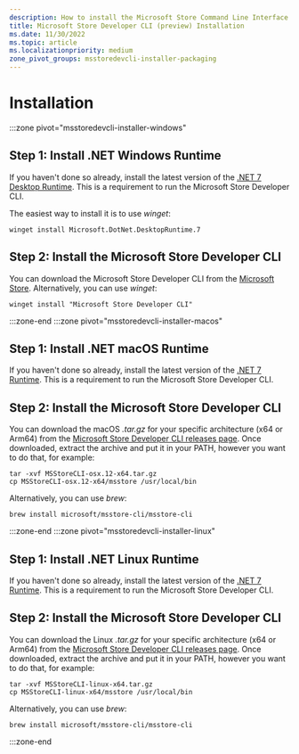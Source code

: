 ```yaml
---
description: How to install the Microsoft Store Command Line Interface.
title: Microsoft Store Developer CLI (preview) Installation
ms.date: 11/30/2022
ms.topic: article
ms.localizationpriority: medium
zone_pivot_groups: msstoredevcli-installer-packaging
---
```


# Installation

:::zone pivot="msstoredevcli-installer-windows"

## Step 1: Install .NET Windows Runtime

If you haven't done so already, install the latest version of the [.NET 7 Desktop Runtime](https://dotnet.microsoft.com/download/dotnet/7.0). This is a requirement to run the Microsoft Store Developer CLI.

The easiest way to install it is to use *winget*:

```console
winget install Microsoft.DotNet.DesktopRuntime.7
```

## Step 2: Install the Microsoft Store Developer CLI

You can download the Microsoft Store Developer CLI from the [Microsoft Store](https://www.microsoft.com/store/apps/9P53PC5S0PHJ). Alternatively, you can use *winget*:

```console
winget install "Microsoft Store Developer CLI"
```

:::zone-end
:::zone pivot="msstoredevcli-installer-macos"

## Step 1: Install .NET macOS Runtime

If you haven't done so already, install the latest version of the [.NET 7 Runtime](https://dotnet.microsoft.com/download/dotnet/7.0). This is a requirement to run the Microsoft Store Developer CLI.

## Step 2: Install the Microsoft Store Developer CLI

You can download the macOS *.tar.gz* for your specific architecture (x64 or Arm64) from the [Microsoft Store Developer CLI releases page](https://aka.ms/msstoredevcli/releases). Once downloaded, extract the archive and put it in your PATH, however you want to do that, for example:

```console
tar -xvf MSStoreCLI-osx.12-x64.tar.gz
cp MSStoreCLI-osx.12-x64/msstore /usr/local/bin
```

Alternatively, you can use *brew*:

```console
brew install microsoft/msstore-cli/msstore-cli
```

:::zone-end
:::zone pivot="msstoredevcli-installer-linux"

## Step 1: Install .NET Linux Runtime

If you haven't done so already, install the latest version of the [.NET 7 Runtime](https://dotnet.microsoft.com/download/dotnet/7.0). This is a requirement to run the Microsoft Store Developer CLI.

## Step 2: Install the Microsoft Store Developer CLI

You can download the Linux *.tar.gz* for your specific architecture (x64 or Arm64) from the [Microsoft Store Developer CLI releases page](https://aka.ms/msstoredevcli/releases). Once downloaded, extract the archive and put it in your PATH, however you want to do that, for example:

```console
tar -xvf MSStoreCLI-linux-x64.tar.gz
cp MSStoreCLI-linux-x64/msstore /usr/local/bin
```

Alternatively, you can use *brew*:

```console
brew install microsoft/msstore-cli/msstore-cli
```

:::zone-end